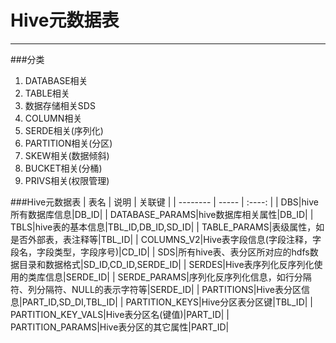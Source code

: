 # Hive元数据表

---

###分类
1. DATABASE相关
 2. TABLE相关
 3. 数据存储相关SDS
 4. COLUMN相关
 5. SERDE相关(序列化)
 6. PARTITION相关(分区)
 7. SKEW相关(数据倾斜)
 8. BUCKET相关(分桶)
 9. PRIVS相关(权限管理)

###Hive元数据表
| 表名        | 说明                |  关联键  |
| --------    | -----               | :----:   |
| DBS|hive所有数据库信息|DB_ID|
| DATABASE_PARAMS|hive数据库相关属性|DB_ID|
| TBLS|hive表的基本信息|TBL_ID,DB_ID,SD_ID|
| TABLE_PARAMS|表级属性，如是否外部表，表注释等|TBL_ID|
| COLUMNS_V2|Hive表字段信息(字段注释，字段名，字段类型，字段序号)|CD_ID|
| SDS|所有hive表、表分区所对应的hdfs数据目录和数据格式|SD_ID,CD_ID,SERDE_ID|
| SERDES|Hive表序列化反序列化使用的类库信息|SERDE_ID|
| SERDE_PARAMS|序列化反序列化信息，如行分隔符、列分隔符、NULL的表示字符等|SERDE_ID|
| PARTITIONS|Hive表分区信息|PART_ID,SD_DI,TBL_ID|
| PARTITION_KEYS|Hive分区表分区键|TBL_ID|
| PARTITION_KEY_VALS|Hive表分区名(键值)|PART_ID|
| PARTITION_PARAMS|Hive表分区的其它属性|PART_ID|